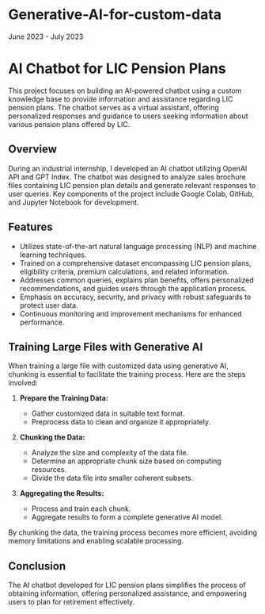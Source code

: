 # Generative-AI-for-custom-data
June 2023 - July 2023
# AI Chatbot for LIC Pension Plans

This project focuses on building an AI-powered chatbot using a custom knowledge base to provide information and assistance regarding LIC pension plans. The chatbot serves as a virtual assistant, offering personalized responses and guidance to users seeking information about various pension plans offered by LIC.

## Overview

During an industrial internship, I developed an AI chatbot utilizing OpenAI API and GPT Index. The chatbot was designed to analyze sales brochure files containing LIC pension plan details and generate relevant responses to user queries. Key components of the project include Google Colab, GitHub, and Jupyter Notebook for development.

## Features

- Utilizes state-of-the-art natural language processing (NLP) and machine learning techniques.
- Trained on a comprehensive dataset encompassing LIC pension plans, eligibility criteria, premium calculations, and related information.
- Addresses common queries, explains plan benefits, offers personalized recommendations, and guides users through the application process.
- Emphasis on accuracy, security, and privacy with robust safeguards to protect user data.
- Continuous monitoring and improvement mechanisms for enhanced performance.

## Training Large Files with Generative AI

When training a large file with customized data using generative AI, chunking is essential to facilitate the training process. Here are the steps involved:

1. **Prepare the Training Data:**
   - Gather customized data in suitable text format.
   - Preprocess data to clean and organize it appropriately.

2. **Chunking the Data:**
   - Analyze the size and complexity of the data file.
   - Determine an appropriate chunk size based on computing resources.
   - Divide the data file into smaller coherent subsets.

3. **Aggregating the Results:**
   - Process and train each chunk.
   - Aggregate results to form a complete generative AI model.


By chunking the data, the training process becomes more efficient, avoiding memory limitations and enabling scalable processing.

## Conclusion

The AI chatbot developed for LIC pension plans simplifies the process of obtaining information, offering personalized assistance, and empowering users to plan for retirement effectively.

